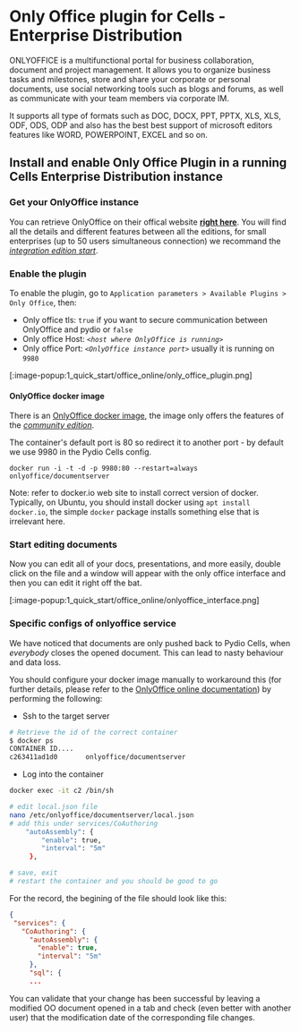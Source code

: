 # Only Office plugin for Cells - Enterprise Distribution

ONLYOFFICE is a multifunctional portal for business collaboration, document and project management. It allows you to organize business tasks and milestones, store and share your corporate or personal documents, use social networking tools such as blogs and forums, as well as communicate with your team members via corporate IM.

It supports all type of formats such as DOC, DOCX, PPT, PPTX, XLS, XLS, ODF, ODS, ODP and also has the best best support of microsoft editors features like WORD, POWERPOINT, EXCEL and so on.

## Install and enable Only Office Plugin in a running Cells Enterprise Distribution instance

### Get your OnlyOffice instance

You can retrieve OnlyOffice on their offical website **[right here](https://www.onlyoffice.com/compare-editions.aspx)**.
You will find all the details and different features between all the editions, for small enterprises (up to 50 users simultaneous connection) we recommand the [*integration edition start*](https://www.onlyoffice.com/connectors.aspx).

### Enable the plugin

To enable the plugin, go to `Application parameters > Available Plugins > Only Office`, then:
 
- Only office tls: `true` if you want to secure communication between OnlyOffice and pydio or `false`
- Only office Host: _`<host where OnlyOffice is running>`_
- Only office Port: _`<OnlyOffice instance port>`_ usually it is running on `9980`

<!-- [:image-popup:1_quick_start/office_online/only_office_plugin.png] -->
[:image-popup:1_quick_start/office_online/only_office_plugin.png]

#### OnlyOffice docker image

There is an [OnlyOffice docker image](https://hub.docker.com/r/onlyoffice/documentserver/),
the image only offers the features of the *[community edition](https://www.onlyoffice.com/compare-editions.aspx)*.

The container's default port is 80 so redirect it to another port - by default we use 9980 in the Pydio Cells config.

```shell
docker run -i -t -d -p 9980:80 --restart=always onlyoffice/documentserver
```

Note: refer to docker.io web site to install correct version of docker. Typically, on Ubuntu, you should install docker using `apt install docker.io`, the simple `docker` package installs something else that is irrelevant here.

### Start editing documents

Now you can edit all of your docs, presentations, and more easily, double click on the file and a window will appear with the only office interface and then you can edit it right off the bat.

[:image-popup:1_quick_start/office_online/onlyoffice_interface.png]

### Specific configs of onlyoffice service

We have noticed that documents are only pushed back to Pydio Cells, when _everybody_ closes the opened document.
This can lead to nasty behaviour and data loss.

You should configure your docker image manually to workaround this (for further details, please refer to the [OnlyOffice online documentation](https://api.onlyoffice.com/editors/save)) by performing the following:

- Ssh to the target server

```sh
# Retrieve the id of the correct container
$ docker ps
CONTAINER ID....
c263411ad1d0       onlyoffice/documentserver
```

- Log into the container

```sh
docker exec -it c2 /bin/sh

# edit local.json file
nano /etc/onlyoffice/documentserver/local.json
# add this under services/CoAuthoring 
    "autoAssembly": {
        "enable": true,
        "interval": "5m"
     },

# save, exit
# restart the container and you should be good to go
```

For the record, the begining of the file should look like this:

```json
{
 "services": {
   "CoAuthoring": {
     "autoAssembly": {
       "enable": true,
       "interval": "5m"
     },
     "sql": {
     ...
```

You can validate that your change has been successful by leaving a modified OO document opened in a tab and check (even better with another user) that the modification date of the corresponding file changes.
